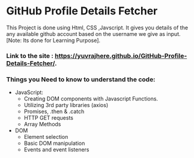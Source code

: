 # GitHub Profile Details Fetcher
This Project is done using Html, CSS ,Javscript. It gives you details of the any available github account based on the username we give as input. [Note: Its done for Learning Purpose].

### Link to the site : https://yuvrajhere.github.io/GitHub-Profile-Details-Fetcher/.

### Things you Need to know to understand the code:
* JavaScript:
  * Creating DOM components with Javascript Functions.
  * Utilizing 3rd party libraries (axios)
  * Promises, .then & .catch
  * HTTP GET requests
  * Array Methods
* DOM
  * Element selection
  * Basic DOM manipulation
  * Events and event listeners